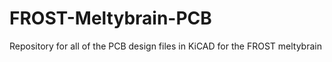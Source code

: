 # FROST-Meltybrain-PCB
Repository for all of the PCB design files in KiCAD for the FROST meltybrain
